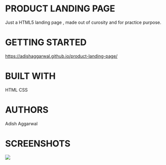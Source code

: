 # PRODUCT LANDING PAGE
Just a HTML5 landing page , made out of curosity and for practice purpose.


# GETTING STARTED
https://adishaggarwal.github.io/product-landing-page/

# BUILT WITH
HTML
CSS


# AUTHORS
Adish Aggarwal

# SCREENSHOTS
![](images/1.JPG)



